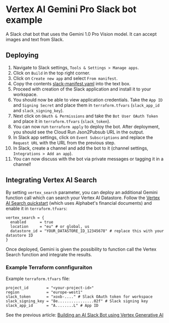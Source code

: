 # Vertex AI Gemini Pro Slack bot example

A Slack chat bot that uses the Gemini 1.0 Pro Vision model. It can accept images and text from Slack.

## Deploying

1. Navigate to Slack settings, `Tools & Settings > Manage apps`.
2. Click on `Build` in the top right corner.
3. Click on `Create new app` and select `From manifest`.
4. Copy the contents [slack-manifest.yaml](slack-manifest.yaml) into the text box.
5. Proceed with creation of the Slack application and install it to your workspace.
6. You should now be able to view application credentials. Take the `App ID` and `Signing Secret` and place them in `terraform.tfvars` (`slack_app_id` and `slack_signing_key`).
7. Next click on `OAuth & Permissions` and take the `Bot User OAuth Token` and place it in `terraform.tfvars` (`slack_token`).
8. You can now run `terraform apply` to deploy the bot. After deployment, you should see the Cloud Run Json2Pubsub URL in the output.
9. In Slack app settings, click on `Event Subscriptions` and replace the `Request URL` with the URL from the previous step.
10. In Slack, create a channel and add the bot to it (channel settings, `Integrations > Add an app`).
11. You can now discuss with the bot via private messages or tagging it in a channel!

## Integrating Vertex AI Search

By setting `vertex_search` parameter, you can deploy an additional Gemini function call which can search
your Vertex AI Datastore. Follow the [Vertex AI Search quickstart](https://cloud.google.com/generative-ai-app-builder/docs/try-enterprise-search)
(which uses Alphabet's financial documents) and enable it in `terraform.tfvars`:

```
vertex_search = {
  enabled      = true
  location     = "eu" # or global, us
  datastore_id = "YOUR_DATASTORE_ID_12345678" # replace this with your datastore ID
}
```

Once deployed, Gemini is given the possibility to function call the Vertex Search function
and integrate the results.

### Example Terraform connfiguraiton

Example `terraform.tfvars` file:

```hcl
project_id        = "<your-project-id>"
region            = "europe-west1"
slack_token       = "xoxb-...." # Slack OAuth token for workspace
slack_signing_key = "8e................02f" # Slack signing key
slack_app_id      = "A........L" # App ID
```

See the previous article: [Building an AI Slack Bot using Vertex Generative AI](https://taneli-leppa.medium.com/building-an-ai-slack-bot-using-vertex-generative-ai-d5f2c9e5e0b0)
